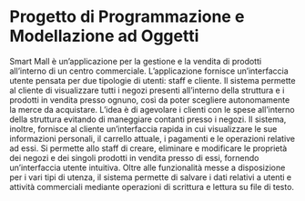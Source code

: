 # Progetto di Programmazione e Modellazione ad Oggetti

Smart Mall è un’applicazione per la gestione e la vendita di prodotti all’interno di un centro commerciale. L’applicazione fornisce un’interfaccia utente pensata per due tipologie di utenti: staff e cliente.
Il sistema permette al cliente di visualizzare tutti i negozi presenti all’interno della struttura e i prodotti in vendita presso ognuno, così da poter scegliere autonomamente la merce da acquistare. L’idea è di agevolare i clienti con le spese all’interno della struttura evitando di maneggiare contanti presso i negozi. Il sistema, inoltre, fornisce al cliente un’interfaccia rapida in cui visualizzare le sue informazioni personali, il carrello attuale, i pagamenti e le operazioni relative ad essi. 
Si permette allo staff di creare, eliminare e modificare le proprietà dei negozi e dei singoli prodotti in vendita presso di essi, fornendo un’interfaccia utente intuitiva.
Oltre alle funzionalità messe a disposizione per i vari tipi di utenza, il sistema permette di salvare i dati relativi a utenti e attività commerciali mediante operazioni di scrittura e lettura su file di testo.

